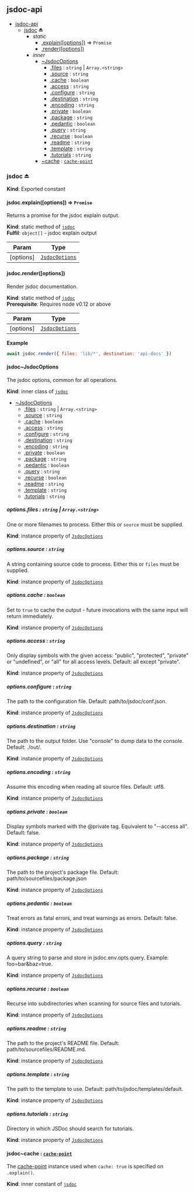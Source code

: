 <a name="module_jsdoc-api"></a>

## jsdoc-api

* [jsdoc-api](#module_jsdoc-api)
    * [jsdoc](#exp_module_jsdoc-api--jsdoc) ⏏
        * _static_
            * [.explain([options])](#module_jsdoc-api--jsdoc.explain) ⇒ <code>Promise</code>
            * [.render([options])](#module_jsdoc-api--jsdoc.render)
        * _inner_
            * [~JsdocOptions](#module_jsdoc-api--jsdoc..JsdocOptions)
                * [.files](#module_jsdoc-api--jsdoc..JsdocOptions+files) : <code>string</code> \| <code>Array.&lt;string&gt;</code>
                * [.source](#module_jsdoc-api--jsdoc..JsdocOptions+source) : <code>string</code>
                * [.cache](#module_jsdoc-api--jsdoc..JsdocOptions+cache) : <code>boolean</code>
                * [.access](#module_jsdoc-api--jsdoc..JsdocOptions+access) : <code>string</code>
                * [.configure](#module_jsdoc-api--jsdoc..JsdocOptions+configure) : <code>string</code>
                * [.destination](#module_jsdoc-api--jsdoc..JsdocOptions+destination) : <code>string</code>
                * [.encoding](#module_jsdoc-api--jsdoc..JsdocOptions+encoding) : <code>string</code>
                * [.private](#module_jsdoc-api--jsdoc..JsdocOptions+private) : <code>boolean</code>
                * [.package](#module_jsdoc-api--jsdoc..JsdocOptions+package) : <code>string</code>
                * [.pedantic](#module_jsdoc-api--jsdoc..JsdocOptions+pedantic) : <code>boolean</code>
                * [.query](#module_jsdoc-api--jsdoc..JsdocOptions+query) : <code>string</code>
                * [.recurse](#module_jsdoc-api--jsdoc..JsdocOptions+recurse) : <code>boolean</code>
                * [.readme](#module_jsdoc-api--jsdoc..JsdocOptions+readme) : <code>string</code>
                * [.template](#module_jsdoc-api--jsdoc..JsdocOptions+template) : <code>string</code>
                * [.tutorials](#module_jsdoc-api--jsdoc..JsdocOptions+tutorials) : <code>string</code>
            * [~cache](#module_jsdoc-api--jsdoc..cache) : [<code>cache-point</code>](https://github.com/75lb/cache-point)

<a name="exp_module_jsdoc-api--jsdoc"></a>

### jsdoc ⏏
**Kind**: Exported constant  
<a name="module_jsdoc-api--jsdoc.explain"></a>

#### jsdoc.explain([options]) ⇒ <code>Promise</code>
Returns a promise for the jsdoc explain output.

**Kind**: static method of [<code>jsdoc</code>](#exp_module_jsdoc-api--jsdoc)  
**Fulfil**: <code>object[]</code> - jsdoc explain output  

| Param | Type |
| --- | --- |
| [options] | [<code>JsdocOptions</code>](#module_jsdoc-api--jsdoc..JsdocOptions) | 

<a name="module_jsdoc-api--jsdoc.render"></a>

#### jsdoc.render([options])
Render jsdoc documentation.

**Kind**: static method of [<code>jsdoc</code>](#exp_module_jsdoc-api--jsdoc)  
**Prerequisite**: Requires node v0.12 or above  

| Param | Type |
| --- | --- |
| [options] | [<code>JsdocOptions</code>](#module_jsdoc-api--jsdoc..JsdocOptions) | 

**Example**  
```js
await jsdoc.render({ files: 'lib/*', destination: 'api-docs' })
```
<a name="module_jsdoc-api--jsdoc..JsdocOptions"></a>

#### jsdoc~JsdocOptions
The jsdoc options, common for all operations.

**Kind**: inner class of [<code>jsdoc</code>](#exp_module_jsdoc-api--jsdoc)  

* [~JsdocOptions](#module_jsdoc-api--jsdoc..JsdocOptions)
    * [.files](#module_jsdoc-api--jsdoc..JsdocOptions+files) : <code>string</code> \| <code>Array.&lt;string&gt;</code>
    * [.source](#module_jsdoc-api--jsdoc..JsdocOptions+source) : <code>string</code>
    * [.cache](#module_jsdoc-api--jsdoc..JsdocOptions+cache) : <code>boolean</code>
    * [.access](#module_jsdoc-api--jsdoc..JsdocOptions+access) : <code>string</code>
    * [.configure](#module_jsdoc-api--jsdoc..JsdocOptions+configure) : <code>string</code>
    * [.destination](#module_jsdoc-api--jsdoc..JsdocOptions+destination) : <code>string</code>
    * [.encoding](#module_jsdoc-api--jsdoc..JsdocOptions+encoding) : <code>string</code>
    * [.private](#module_jsdoc-api--jsdoc..JsdocOptions+private) : <code>boolean</code>
    * [.package](#module_jsdoc-api--jsdoc..JsdocOptions+package) : <code>string</code>
    * [.pedantic](#module_jsdoc-api--jsdoc..JsdocOptions+pedantic) : <code>boolean</code>
    * [.query](#module_jsdoc-api--jsdoc..JsdocOptions+query) : <code>string</code>
    * [.recurse](#module_jsdoc-api--jsdoc..JsdocOptions+recurse) : <code>boolean</code>
    * [.readme](#module_jsdoc-api--jsdoc..JsdocOptions+readme) : <code>string</code>
    * [.template](#module_jsdoc-api--jsdoc..JsdocOptions+template) : <code>string</code>
    * [.tutorials](#module_jsdoc-api--jsdoc..JsdocOptions+tutorials) : <code>string</code>

<a name="module_jsdoc-api--jsdoc..JsdocOptions+files"></a>

##### options.files : <code>string</code> \| <code>Array.&lt;string&gt;</code>
One or more filenames to process. Either this or `source` must be supplied.

**Kind**: instance property of [<code>JsdocOptions</code>](#module_jsdoc-api--jsdoc..JsdocOptions)  
<a name="module_jsdoc-api--jsdoc..JsdocOptions+source"></a>

##### options.source : <code>string</code>
A string containing source code to process. Either this or `files` must be supplied.

**Kind**: instance property of [<code>JsdocOptions</code>](#module_jsdoc-api--jsdoc..JsdocOptions)  
<a name="module_jsdoc-api--jsdoc..JsdocOptions+cache"></a>

##### options.cache : <code>boolean</code>
Set to `true` to cache the output - future invocations with the same input will return immediately.

**Kind**: instance property of [<code>JsdocOptions</code>](#module_jsdoc-api--jsdoc..JsdocOptions)  
<a name="module_jsdoc-api--jsdoc..JsdocOptions+access"></a>

##### options.access : <code>string</code>
Only display symbols with the given access: "public", "protected", "private" or "undefined", or "all" for all access levels. Default: all except "private".

**Kind**: instance property of [<code>JsdocOptions</code>](#module_jsdoc-api--jsdoc..JsdocOptions)  
<a name="module_jsdoc-api--jsdoc..JsdocOptions+configure"></a>

##### options.configure : <code>string</code>
The path to the configuration file. Default: path/to/jsdoc/conf.json.

**Kind**: instance property of [<code>JsdocOptions</code>](#module_jsdoc-api--jsdoc..JsdocOptions)  
<a name="module_jsdoc-api--jsdoc..JsdocOptions+destination"></a>

##### options.destination : <code>string</code>
The path to the output folder. Use "console" to dump data to the console. Default: ./out/.

**Kind**: instance property of [<code>JsdocOptions</code>](#module_jsdoc-api--jsdoc..JsdocOptions)  
<a name="module_jsdoc-api--jsdoc..JsdocOptions+encoding"></a>

##### options.encoding : <code>string</code>
Assume this encoding when reading all source files. Default: utf8.

**Kind**: instance property of [<code>JsdocOptions</code>](#module_jsdoc-api--jsdoc..JsdocOptions)  
<a name="module_jsdoc-api--jsdoc..JsdocOptions+private"></a>

##### options.private : <code>boolean</code>
Display symbols marked with the @private tag. Equivalent to "--access all". Default: false.

**Kind**: instance property of [<code>JsdocOptions</code>](#module_jsdoc-api--jsdoc..JsdocOptions)  
<a name="module_jsdoc-api--jsdoc..JsdocOptions+package"></a>

##### options.package : <code>string</code>
The path to the project's package file. Default: path/to/sourcefiles/package.json

**Kind**: instance property of [<code>JsdocOptions</code>](#module_jsdoc-api--jsdoc..JsdocOptions)  
<a name="module_jsdoc-api--jsdoc..JsdocOptions+pedantic"></a>

##### options.pedantic : <code>boolean</code>
Treat errors as fatal errors, and treat warnings as errors. Default: false.

**Kind**: instance property of [<code>JsdocOptions</code>](#module_jsdoc-api--jsdoc..JsdocOptions)  
<a name="module_jsdoc-api--jsdoc..JsdocOptions+query"></a>

##### options.query : <code>string</code>
A query string to parse and store in jsdoc.env.opts.query. Example: foo=bar&baz=true.

**Kind**: instance property of [<code>JsdocOptions</code>](#module_jsdoc-api--jsdoc..JsdocOptions)  
<a name="module_jsdoc-api--jsdoc..JsdocOptions+recurse"></a>

##### options.recurse : <code>boolean</code>
Recurse into subdirectories when scanning for source files and tutorials.

**Kind**: instance property of [<code>JsdocOptions</code>](#module_jsdoc-api--jsdoc..JsdocOptions)  
<a name="module_jsdoc-api--jsdoc..JsdocOptions+readme"></a>

##### options.readme : <code>string</code>
The path to the project's README file. Default: path/to/sourcefiles/README.md.

**Kind**: instance property of [<code>JsdocOptions</code>](#module_jsdoc-api--jsdoc..JsdocOptions)  
<a name="module_jsdoc-api--jsdoc..JsdocOptions+template"></a>

##### options.template : <code>string</code>
The path to the template to use. Default: path/to/jsdoc/templates/default.

**Kind**: instance property of [<code>JsdocOptions</code>](#module_jsdoc-api--jsdoc..JsdocOptions)  
<a name="module_jsdoc-api--jsdoc..JsdocOptions+tutorials"></a>

##### options.tutorials : <code>string</code>
Directory in which JSDoc should search for tutorials.

**Kind**: instance property of [<code>JsdocOptions</code>](#module_jsdoc-api--jsdoc..JsdocOptions)  
<a name="module_jsdoc-api--jsdoc..cache"></a>

#### jsdoc~cache : [<code>cache-point</code>](https://github.com/75lb/cache-point)
The [cache-point](https://github.com/75lb/cache-point) instance used when `cache: true` is specified on `.explain()`.

**Kind**: inner constant of [<code>jsdoc</code>](#exp_module_jsdoc-api--jsdoc)  

